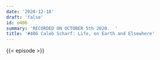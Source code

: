 ```yaml
---
date: '2020-12-18'
draft: 'false'
id: e406
summary: 'RECORDED ON OCTOBER 5th 2020.  '
title: '#406 Caleb Scharf: Life, on Earth and Elsewhere'
---
```

{{< episode >}}
